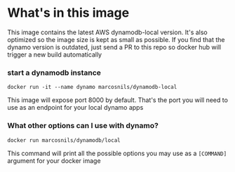 # What's in this image

This image contains the latest AWS dynamodb-local version. It's also optimized so the image size is kept as small as possible.
If you find that the dynamo version is outdated, just send a PR to this repo so docker hub will trigger a new build automatically

### start a dynamodb instance

```
docker run -it --name dynamo marcosnils/dynamodb-local
```

This image will expose port 8000 by default. That's the port you will need to use as an endpoint for your local dynamo apps


### What other options can I use with dynamo?

```
docker run marcosnils/dynamodb/local
```

This command will print all the possible options you may use as a `[COMMAND]` argument for your docker image


